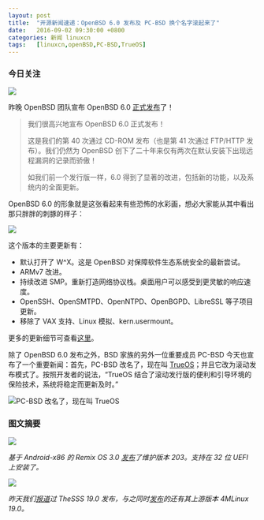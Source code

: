 ```yaml
---
layout: post
title:	"开源新闻速递：OpenBSD 6.0 发布及 PC-BSD 换个名字滚起来了"
date:	2016-09-02 09:30:00 +0800 
categories:	新闻 linuxcn 
tags:	[linuxcn,openBSD,PC-BSD,TrueOS]
---
```



### 今日关注


![](/Asserts/Images//attachment/album/201609/02/091335u3rspsaz6q0a8q93.jpg)


昨晚 OpenBSD 团队宣布 OpenBSD 6.0 [正式发布](http://undeadly.org/cgi?action=article&sid=20160901090415)了！



> 
> 我们很高兴地宣布 OpenBSD 6.0 正式发布！
> 
> 
> 这是我们的第 40 次通过 CD-ROM 发布（也是第 41 次通过 FTP/HTTP 发布）。我们仍然为 OpenBSD 创下了二十年来仅有两次在默认安装下出现远程漏洞的记录而骄傲！
> 
> 
> 如我们前一个发行版一样，6.0 得到了显著的改进，包括新的功能，以及系统内的全面更新。
> 
> 
> 


OpenBSD 6.0 的形象就是这张看起来有些恐怖的水彩画，想必大家能从其中看出那只胖胖的刺豚的样子：


![](/Asserts/Images//attachment/album/201609/02/093111fhwl8b6jmhbbz8y5.jpg)


这个版本的主要更新有：


* 默认打开了 W^X。这是 OpenBSD 对保障软件生态系统安全的最新尝试。
* ARMv7 改进。
* 持续改进 SMP。重新打造网络协议栈。桌面用户可以感受到更灵敏的响应速度。
* OpenSSH、OpenSMTPD、OpenNTPD、OpenBGPD、LibreSSL 等子项目更新。
* 移除了 VAX 支持、Linux 模拟、kern.usermount。


更多的更新细节可查看[这里](https://www.openbsd.org/60.html)。


除了 OpenBSD 6.0 发布之外，BSD 家族的另外一位重要成员 PC-BSD 今天也宣布了一个重要新闻：首先，PC-BSD 改名了，现在叫 [TrueOS](https://www.trueos.org/2016/09/01/pc-bsd-evolves-into-trueos/)；并且它改为滚动发布模式了。按照开发者的说法，“TrueOS 结合了滚动发行版的便利和引导环境的保险技术，系统将稳定而更新及时。”


![PC-BSD 改名了，现在叫 TrueOS](/Asserts/Images//attachment/album/201609/02/093033dmy0dtxf07szjjj7.jpg)


### 图文摘要


![](/Asserts/Images//attachment/album/201609/02/092033mcgcfzoibbeaqebc.jpg)


*基于 Android-x86 的 Remix OS 3.0 [发布](http://support.jide.com/hc/en-us/articles/218097127--Remix-OS-for-PC-Update-3-0-203)了维护版本 203。支持在 32 位 UEFI 上安装了。*


![](/Asserts/Images//attachment/album/201609/02/092407xvsvsilrzp3ownwp.jpg)


*昨天我们[报道](/article-7736-1.html)过 TheSSS 19.0 发布，与之同时[发布](http://4mlinux-releases.blogspot.ro/2016/09/4mlinux-190-stable-released.html)的还有其上游版本 4MLinux 19.0。*
